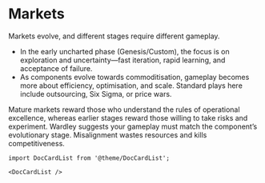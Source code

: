# Markets

Markets evolve, and different stages require different gameplay.

- In the early uncharted phase (Genesis/Custom), the focus is on exploration and uncertainty—fast iteration, rapid learning, and acceptance of failure.
- As components evolve towards commoditisation, gameplay becomes more about efficiency, optimisation, and scale. Standard plays here include outsourcing, Six Sigma, or price wars.

Mature markets reward those who understand the rules of operational excellence, whereas earlier stages reward those willing to take risks and experiment. Wardley suggests your gameplay must match the component’s evolutionary stage. Misalignment wastes resources and kills competitiveness.

```mdx-code-block
import DocCardList from '@theme/DocCardList';

<DocCardList />
```
